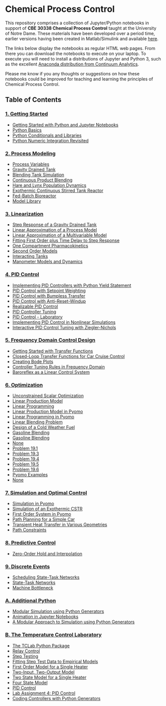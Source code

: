 
# Chemical Process Control

This repository comprises a collection of Jupyter/Python 
notebooks in support of **CBE 30338 Chemical Process Control** taught at the 
University of Notre Dame. These materials have been developed over a period 
time, earlier versions having been created in Matlab/Simulink and available 
[here](REAME_DEPRECATED.md).

The links below display the notebooks as regular HTML web pages. From there you
can download the notebooks to execute on your laptop. To execute you will need
to install a distributions of Jupyter and Python 3, such as the excellent 
[Anaconda distribution from Continuum Analytics](https://www.continuum.io/downloads).

Please me know if you any thoughts or suggestions on how these notebooks could
be improved for teaching and learning the principles of Chemical Process Control.

## Table of Contents

### [1. Getting Started](http://nbviewer.jupyter.org/github/jckantor/CBE30338/blob/master/notebooks/01.00-Getting-Started.ipynb)
- [Getting Started with Python and Jupyter Notebooks](http://nbviewer.jupyter.org/github/jckantor/CBE30338/blob/master/notebooks/01.01-Getting-Started-with-Python-and-Jupyter-Notebooks.ipynb)
- [Python Basics](http://nbviewer.jupyter.org/github/jckantor/CBE30338/blob/master/notebooks/01.02-Python-Basics.ipynb)
- [Python Conditionals and Libraries](http://nbviewer.jupyter.org/github/jckantor/CBE30338/blob/master/notebooks/01.03-Python-Conditionals-and-Libraries.ipynb)
- [Python Numeric Integration Revisited](http://nbviewer.jupyter.org/github/jckantor/CBE30338/blob/master/notebooks/01.04-Python-Numeric-Integration-Revisited.ipynb)

### [2. Process Modeling](http://nbviewer.jupyter.org/github/jckantor/CBE30338/blob/master/notebooks/02.00-Process-Modeling.ipynb)
- [Process Variables](http://nbviewer.jupyter.org/github/jckantor/CBE30338/blob/master/notebooks/02.01-Process-Variables.ipynb)
- [Gravity Drained Tank](http://nbviewer.jupyter.org/github/jckantor/CBE30338/blob/master/notebooks/02.02-Gravity-Drained-Tank.ipynb)
- [Blending Tank Simulation](http://nbviewer.jupyter.org/github/jckantor/CBE30338/blob/master/notebooks/02.03-Blending-Tank-Simulation.ipynb)
- [Continuous Product Blending](http://nbviewer.jupyter.org/github/jckantor/CBE30338/blob/master/notebooks/02.04-Continuous-Product-Blending.ipynb)
- [Hare and Lynx Population Dynamics](http://nbviewer.jupyter.org/github/jckantor/CBE30338/blob/master/notebooks/02.05-Hare-and-Lynx-Population-Dynamics.ipynb)
- [Exothermic Continuous Stirred Tank Reactor](http://nbviewer.jupyter.org/github/jckantor/CBE30338/blob/master/notebooks/02.06-Exothermic-CSTR.ipynb)
- [Fed-Batch Bioreactor](http://nbviewer.jupyter.org/github/jckantor/CBE30338/blob/master/notebooks/02.07-Fed-Batch-Bioreactor.ipynb)
- [Model Library](http://nbviewer.jupyter.org/github/jckantor/CBE30338/blob/master/notebooks/02.08-Model-Library.ipynb)

### [3. Linearization](http://nbviewer.jupyter.org/github/jckantor/CBE30338/blob/master/notebooks/03.00-Linearization.ipynb)
- [Step Response of a Gravity Drained Tank](http://nbviewer.jupyter.org/github/jckantor/CBE30338/blob/master/notebooks/03.01-Step-Response-of-a-Gravity-Drained-Tank.ipynb)
- [Linear Approximation of a Process Model](http://nbviewer.jupyter.org/github/jckantor/CBE30338/blob/master/notebooks/03.02-Linear-Approximation-of-a-Process-Model.ipynb)
- [Linear Approximation of a Multivariable Model](http://nbviewer.jupyter.org/github/jckantor/CBE30338/blob/master/notebooks/03.03-Linear-Approximation-of-a-Multivariable-Model.ipynb)
- [Fitting First Order plus Time Delay to Step Response](http://nbviewer.jupyter.org/github/jckantor/CBE30338/blob/master/notebooks/03.04-Fitting-First-Order-plus-Time-Delay-to-Step-Response.ipynb)
- [One Compartment Pharmacokinetics](http://nbviewer.jupyter.org/github/jckantor/CBE30338/blob/master/notebooks/03.05-One-Compartment-Pharmacokinetics.ipynb)
- [Second Order Models](http://nbviewer.jupyter.org/github/jckantor/CBE30338/blob/master/notebooks/03.06-Second-Order-Models.ipynb)
- [Interacting Tanks](http://nbviewer.jupyter.org/github/jckantor/CBE30338/blob/master/notebooks/03.07-Interacting-Tanks.ipynb)
- [Manometer Models and Dynamics](http://nbviewer.jupyter.org/github/jckantor/CBE30338/blob/master/notebooks/03.08-Manometer-Models-and-Dynamics.ipynb)

### [4. PID Control](http://nbviewer.jupyter.org/github/jckantor/CBE30338/blob/master/notebooks/04.00-PID_Control.ipynb)
- [Implementing PID Controllers with Python Yield Statement](http://nbviewer.jupyter.org/github/jckantor/CBE30338/blob/master/notebooks/04.01-Implementing_PID_Control_with_Python_Yield_Statement.ipynb)
- [PID Control with Setpoint Weighting](http://nbviewer.jupyter.org/github/jckantor/CBE30338/blob/master/notebooks/04.02-PID_Control_with_Setpoint_Weighting.ipynb)
- [PID Control with Bumpless Transfer](http://nbviewer.jupyter.org/github/jckantor/CBE30338/blob/master/notebooks/04.03-PID_Control_with_Bumpless_Transfer.ipynb)
- [PID Control with Anti-Reset-Windup](http://nbviewer.jupyter.org/github/jckantor/CBE30338/blob/master/notebooks/04.04-PID-Control-with-Anti--Reset--Windup.ipynb)
- [Realizable PID Control](http://nbviewer.jupyter.org/github/jckantor/CBE30338/blob/master/notebooks/04.05-Realizable-PID-Control.ipynb)
- [PID Controller Tuning](http://nbviewer.jupyter.org/github/jckantor/CBE30338/blob/master/notebooks/04.06-PID-Controller-Tuning.ipynb)
- [PID Control - Laboratory](http://nbviewer.jupyter.org/github/jckantor/CBE30338/blob/master/notebooks/04.10-PID-Control.ipynb)
- [Implementing PID Control in Nonlinear Simulations](http://nbviewer.jupyter.org/github/jckantor/CBE30338/blob/master/notebooks/04.11-Implementing-PID-Control-in-Nonlinear-Simulations.ipynb)
- [Interactive PID Control Tuning with  Ziegler-Nichols](http://nbviewer.jupyter.org/github/jckantor/CBE30338/blob/master/notebooks/04.12-Interactive-PID-Control-Tuning-with-Ziegler--Nichols.ipynb)

### [5. Frequency Domain Control Design](http://nbviewer.jupyter.org/github/jckantor/CBE30338/blob/master/notebooks/05.00-Frequency-Domain-Control-Design.ipynb)
- [Getting Started with Transfer Functions](http://nbviewer.jupyter.org/github/jckantor/CBE30338/blob/master/notebooks/05.01-Getting-Started-with-Transfer-Functions.ipynb)
- [Closed-Loop Transfer Functions for Car Cruise Control](http://nbviewer.jupyter.org/github/jckantor/CBE30338/blob/master/notebooks/05.02-Closed--Loop-Transfer-Functions-for-Car-Cruise-Control.ipynb)
- [Creating Bode Plots](http://nbviewer.jupyter.org/github/jckantor/CBE30338/blob/master/notebooks/05.03-Creating-Bode-Plots.ipynb)
- [Controller Tuning Rules in Frequency Domain](http://nbviewer.jupyter.org/github/jckantor/CBE30338/blob/master/notebooks/05.04-Controller-Tuning-Rules-in-Frequency-Domain.ipynb)
- [Baroreflex as a Linear Control System](http://nbviewer.jupyter.org/github/jckantor/CBE30338/blob/master/notebooks/05.05-Baroreflex-as-a-Linear-Control-System.ipynb)

### [6. Optimization](http://nbviewer.jupyter.org/github/jckantor/CBE30338/blob/master/notebooks/06.00-Optimization.ipynb)
- [Unconstrained Scalar Optimization](http://nbviewer.jupyter.org/github/jckantor/CBE30338/blob/master/notebooks/06.01-Unconstrained-Scalar-Optimization.ipynb)
- [Linear Production Model](http://nbviewer.jupyter.org/github/jckantor/CBE30338/blob/master/notebooks/06.02-Linear-Production-Model.ipynb)
- [Linear Programming](http://nbviewer.jupyter.org/github/jckantor/CBE30338/blob/master/notebooks/06.03-Linear-Programming.ipynb)
- [Linear Production Model in Pyomo](http://nbviewer.jupyter.org/github/jckantor/CBE30338/blob/master/notebooks/06.04-Linear-Production-Model-in-Pyomo.ipynb)
- [Linear Programming in Pyomo](http://nbviewer.jupyter.org/github/jckantor/CBE30338/blob/master/notebooks/06.04-Linear-Programming-in-Pyomo.ipynb)
- [Linear Blending Problem](http://nbviewer.jupyter.org/github/jckantor/CBE30338/blob/master/notebooks/06.06-Linear-Blending-Problem.ipynb)
- [Design of a Cold Weather Fuel](http://nbviewer.jupyter.org/github/jckantor/CBE30338/blob/master/notebooks/06.07-Design-of-a-Cold-Weather-Fuel.ipynb)
- [Gasoline Blending](http://nbviewer.jupyter.org/github/jckantor/CBE30338/blob/master/notebooks/06.08-Gasoline-Blending-Answer-Key.ipynb)
- [Gasoline Blending](http://nbviewer.jupyter.org/github/jckantor/CBE30338/blob/master/notebooks/06.08-Gasoline-Blending.ipynb)
- [None](http://nbviewer.jupyter.org/github/jckantor/CBE30338/blob/master/notebooks/06.09-Formaldehyde-Process.ipynb)
- [Problem 19.1](http://nbviewer.jupyter.org/github/jckantor/CBE30338/blob/master/notebooks/06.10-Problem_19_01.ipynb)
- [Problem 19.3](http://nbviewer.jupyter.org/github/jckantor/CBE30338/blob/master/notebooks/06.11-Problem_19_03.ipynb)
- [Problem 19.4](http://nbviewer.jupyter.org/github/jckantor/CBE30338/blob/master/notebooks/06.12-Problem_19_04.ipynb)
- [Problem 19.5](http://nbviewer.jupyter.org/github/jckantor/CBE30338/blob/master/notebooks/06.13-Problem_19_05.ipynb)
- [Problem 19.6](http://nbviewer.jupyter.org/github/jckantor/CBE30338/blob/master/notebooks/06.14-Problem_19_06.ipynb)
- [Pyomo Examples](http://nbviewer.jupyter.org/github/jckantor/CBE30338/blob/master/notebooks/06.99-Pyomo-Examples.ipynb)
- [None](http://nbviewer.jupyter.org/github/jckantor/CBE30338/blob/master/notebooks/06.99-Untitled.ipynb)

### [7. Simulation and Optimal Control](http://nbviewer.jupyter.org/github/jckantor/CBE30338/blob/master/notebooks/07.00-Simulation-and-Optimal-Control.ipynb)
- [Simulation in Pyomo](http://nbviewer.jupyter.org/github/jckantor/CBE30338/blob/master/notebooks/07.01-Simulation-in-Pyomo.ipynb)
- [Simulation of an Exothermic CSTR](http://nbviewer.jupyter.org/github/jckantor/CBE30338/blob/master/notebooks/07.02-Simulation-of-an-Exothermic-CSTR.ipynb)
- [First Order System in Pyomo](http://nbviewer.jupyter.org/github/jckantor/CBE30338/blob/master/notebooks/07.03-First-Order-System-in-Pyomo.ipynb)
- [Path Planning for a Simple Car](http://nbviewer.jupyter.org/github/jckantor/CBE30338/blob/master/notebooks/07.04-Path-Planning-for-a-Simple-Car.ipynb)
- [Transient Heat Transfer in Various Geometries](http://nbviewer.jupyter.org/github/jckantor/CBE30338/blob/master/notebooks/07.05-Transient-Heat-Transfer-in-Various-Geometries.ipynb)
- [Path Constraints](http://nbviewer.jupyter.org/github/jckantor/CBE30338/blob/master/notebooks/07.06-Path-Constraints.ipynb)

### [8. Predictive Control](http://nbviewer.jupyter.org/github/jckantor/CBE30338/blob/master/notebooks/08.00-Predictive-Control.ipynb)
- [Zero-Order Hold and Interpolation](http://nbviewer.jupyter.org/github/jckantor/CBE30338/blob/master/notebooks/08.01-Zero-Order-Hold-and-Interpolation.ipynb)

### [9. Discrete Events](http://nbviewer.jupyter.org/github/jckantor/CBE30338/blob/master/notebooks/09.00-Discrete-Events.ipynb)
- [Scheduling State-Task Networks](http://nbviewer.jupyter.org/github/jckantor/CBE30338/blob/master/notebooks/09.01-Scheduling-Multipurpose-Batch-Processes-using-State--Task-Networks.ipynb)
- [State-Task Networks](http://nbviewer.jupyter.org/github/jckantor/CBE30338/blob/master/notebooks/09.02-State--Task-Networks.ipynb)
- [Machine Bottleneck](http://nbviewer.jupyter.org/github/jckantor/CBE30338/blob/master/notebooks/09.03-Machine-Bottleneck.ipynb)

### [A. Additional Python](http://nbviewer.jupyter.org/github/jckantor/CBE30338/blob/master/notebooks/A.00-Additional-Python.ipynb)
- [Modular Simulation using Python Generators](http://nbviewer.jupyter.org/github/jckantor/CBE30338/blob/master/notebooks/A.01-Modular-Approach-to-Simulation-using-Python-Generators.ipynb)
- [Animation in Jupyter Notebooks](http://nbviewer.jupyter.org/github/jckantor/CBE30338/blob/master/notebooks/A.02-Animation-in-Jupyter-Notebooks.ipynb)
- [A Modular Approach to Simulation using Python Generators](http://nbviewer.jupyter.org/github/jckantor/CBE30338/blob/master/notebooks/A.03-Modular-Simulation-using-Python-Generators.ipynb)

### [B. The Temperature Control Laboratory](http://nbviewer.jupyter.org/github/jckantor/CBE30338/blob/master/notebooks/B.00-TCLab.ipynb)
- [The TCLab Python Package](http://nbviewer.jupyter.org/github/jckantor/CBE30338/blob/master/notebooks/B.01-The-TCLab-Python-Package.ipynb)
- [Relay Control](http://nbviewer.jupyter.org/github/jckantor/CBE30338/blob/master/notebooks/B.02-Relay-Control.ipynb)
- [Step Testing](http://nbviewer.jupyter.org/github/jckantor/CBE30338/blob/master/notebooks/B.03-Step-Testing.ipynb)
- [Fitting Step Test Data to Empirical Models](http://nbviewer.jupyter.org/github/jckantor/CBE30338/blob/master/notebooks/B.04-Fitting-Step-Test-Data-to-Empirical-Models.ipynb)
- [First Order Model for a Single Heater](http://nbviewer.jupyter.org/github/jckantor/CBE30338/blob/master/notebooks/B.05-First-Order-Model-for-a-Single-Heater.ipynb)
- [Two-Input, Two-Output Model](http://nbviewer.jupyter.org/github/jckantor/CBE30338/blob/master/notebooks/B.06-Two-Input-Two-Output-Model.ipynb)
- [Two State Model for a Single Heater](http://nbviewer.jupyter.org/github/jckantor/CBE30338/blob/master/notebooks/B.07-Two-State-Model-for-a-Single-Heater.ipynb)
- [Four State Model](http://nbviewer.jupyter.org/github/jckantor/CBE30338/blob/master/notebooks/B.08-Four-State-Model.ipynb)
- [PID Control](http://nbviewer.jupyter.org/github/jckantor/CBE30338/blob/master/notebooks/B.09-PID_Control.ipynb)
- [Lab Assignment 4: PID Control](http://nbviewer.jupyter.org/github/jckantor/CBE30338/blob/master/notebooks/B.10-Lab-Assignment-4--PID-Control.ipynb)
- [Coding Controllers with Python Generators](http://nbviewer.jupyter.org/github/jckantor/CBE30338/blob/master/notebooks/B.11-Coding-Controllers-with-Python-Generators.ipynb)